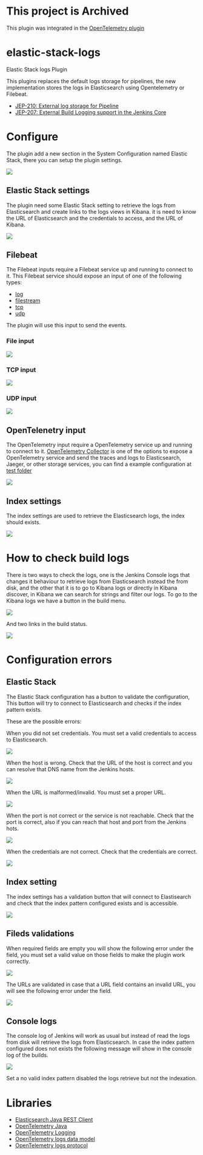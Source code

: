 # This project is Archived

This plugin was integrated in the [OpenTelemetry plugin](https://github.com/jenkinsci/opentelemetry-plugin)

# elastic-stack-logs
Elastic Stack logs Plugin

This plugins replaces the default logs storage for pipelines,
the new implementation stores the logs in Elasticsearch using Opentelemetry or Filebeat.

* [JEP-210: External log storage for Pipeline](https://github.com/jenkinsci/jep/blob/master/jep/210/README.adoc)
* [JEP-207: External Build Logging support in the Jenkins Core](https://github.com/jenkinsci/jep/blob/master/jep/207/README.adoc)

# Configure

The plugin add a new section in the System Configuration named Elastic Stack, there you can setup the plugin settings.

![](docs/images/system_configuration.png)

## Elastic Stack settings

The plugin need some Elastic Stack setting to retrieve the logs from Elasticsearch and create links to the logs views in Kibana.
it is need to know the URL of Elasticsearch and the credentials to access, and the URL of Kibana.

![](docs/images/elastic_config_validation_success.png)

## Filebeat

The Filebeat inputs require a Filebeat service up and running to connect to it.
This Filebeat service should expose an input of one of the following types:

* [log](https://www.elastic.co/guide/en/beats/filebeat/current/filebeat-input-log.html)
* [filestream](https://www.elastic.co/guide/en/beats/filebeat/current/filebeat-input-filestream.html)
* [tcp](https://www.elastic.co/guide/en/beats/filebeat/current/filebeat-input-tcp.html)
* [udp](https://www.elastic.co/guide/en/beats/filebeat/current/filebeat-input-udp.html)

The plugin will use this input to send the events.

### File input

![](docs/images/filebeat_file_input.png)

### TCP input

![](docs/images/filebeat_tcp_input.png)

### UDP input

![](docs/images/filebeat_udp_input.png)

## OpenTelenetry input

The OpenTelemetry input require a OpenTelemetry service up and running to connect to it.
[OpenTelemetry Collector](https://opentelemetry.io/docs/collector/) is one of the options to expose a OpenTelemetry service and send the traces and logs to Elasticsearch, Jaeger, or other storage services, you can find a example configuration at [test folder](src/test/resources)

![](docs/images/opentelemetry_input.png)

## Index settings

The index settings are used to retrieve the Elasticsearch logs, the index should exists.

![](docs/images/index_pattern_validation_success.png)

# How to check build logs

There is two ways to check the logs,
one is the Jenkins Console logs that changes it behaviour to retrieve logs from Elasticsearch instead the from disk,
and the other that it is to go to Kibana logs or directly in Kibana discover,
in Kibana we can search for strings and filter our logs.
To go to the Kibana logs we have a button in the build menu.

![](docs/images/build_menu.png)

And two links in the build status.

![](docs/images/build_status.png)

# Configuration errors

## Elastic Stack

The Elastic Stack configuration has a button to validate the configuration,
This button will try to connect to Elasticsearch
and checks if the index pattern exists.

These are the possible errors:

When you did not set credentials.
You must set a valid credentials to access to Elasticsearch.

![](docs/images/elastic_config_validation_fail_credentials.png)

When the host is wrong.
Check that the URL of the host is correct and you can resolve that DNS name from the Jenkins hosts.

![](docs/images/elastic_config_validation_fail_host.png)

When the URL is malformed/invalid. You must set a proper URL.

![](docs/images/elastic_config_validation_fail_no_es_url.png)

When the port is not correct or the service is not reachable.
Check that the port is correct, also if you can reach that host and port from the Jenkins hots.

![](docs/images/elastic_config_validation_fail_refused.png)

When the credentials are not correct.
Check that the credentials are correct.

![](docs/images/elastic_config_validation_fail_wrong_auth.png)

## Index setting

The index settings has a validation button that will connect to Elastisearch
and check that the index pattern configured exists and is accessible.

![](docs/images/index_pattern_validation_fail.png)


## Fileds validations

When required fields are empty you will show the following error under the field,
you must set a valid value on those fields to make the plugin work correctly.

![](docs/images/filebeat_empty_fields.png)

The URLs are validated in case that a URL field contains an invalid URL,
you will see the following error under the field.

![](docs/images/url_malformed.png)

## Console logs

The console log of Jenkins will work as usual
but instead of read the logs from disk will retrieve the logs from Elasticsearch.
In case the index pattern configured does not exists
the following message will show in the console log of the builds.

![](docs/images/console_log_worng_index.png)

Set a no valid index pattern disabled the logs retrieve but not the indexation.

# Libraries

* [Elasticsearch Java REST Client](https://www.elastic.co/guide/en/elasticsearch/client/java-rest/current/index.html)
* [OpenTelemetry Java](https://github.com/open-telemetry/opentelemetry-java)
* [OpenTelemetry Logging](https://github.com/open-telemetry/opentelemetry-specification/blob/main/specification/logs/overview.md)
* [OpenTelemetry logs data model](https://github.com/open-telemetry/opentelemetry-specification/blob/main/specification/logs/data-model.md)
* [OpenTelemetry logs protocol](https://github.com/open-telemetry/opentelemetry-proto/blob/main/opentelemetry/proto/logs/v1/logs.proto)
